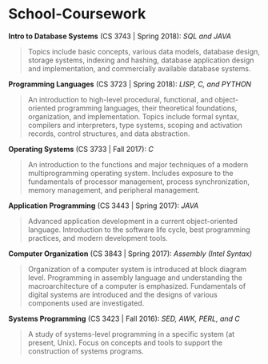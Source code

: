 # School-Coursework

**Intro to Database Systems** (CS 3743 | Spring 2018): *SQL and JAVA*
> Topics include basic concepts, various data models, database design, storage systems, indexing and hashing, database application design and implementation, and commercially available database systems.

**Programming Languages** (CS 3723 | Spring 2018): *LISP, C, and PYTHON*
>An introduction to high-level procedural, functional, and object-oriented programming languages, their theoretical foundations, organization, and implementation. Topics include formal syntax, compilers and interpreters, type systems, scoping and activation records, control structures, and data abstraction.

**Operating Systems** (CS 3733 | Fall 2017): *C*
> An introduction to the functions and major techniques of a modern multiprogramming operating system. Includes exposure to the fundamentals of processor management, process synchronization, memory management, and peripheral management.

**Application Programming** (CS 3443 | Spring 2017): *JAVA*
>Advanced application development in a current object-oriented language. Introduction to the software life cycle, best programming practices, and modern development tools.

**Computer Organization** (CS 3843 | Spring 2017): *Assembly (Intel Syntax)*
>Organization of a computer system is introduced at block diagram level. Programming in assembly language and understanding the macroarchitecture of a computer is emphasized. Fundamentals of digital systems are introduced and the designs of various components used are investigated. 

**Systems Programming** (CS 3423 | Fall 2016): *SED, AWK, PERL, and C*
> A study of systems-level programming in a specific system (at present, Unix). Focus on concepts and tools to support the construction of systems programs.
